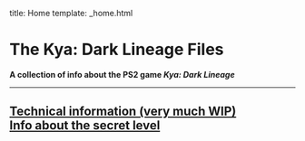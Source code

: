 title: Home
template: _home.html

# The Kya: Dark Lineage Files
**A collection of info about the PS2 game *Kya: Dark Lineage***

---
[Technical information (very much WIP)](./technical)  
[Info about the secret level](./secrlvl)  
---